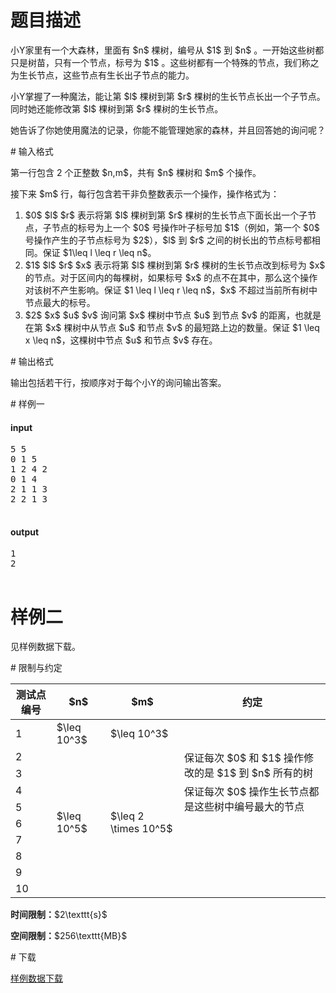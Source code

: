 # 题目描述

<p>小Y家里有一个大森林，里面有 $n$ 棵树，编号从 $1$ 到 $n$ 。一开始这些树都只是树苗，只有一个节点，标号为 $1$ 。这些树都有一个特殊的节点，我们称之为生长节点，这些节点有生长出子节点的能力。 </p>
<p>小Y掌握了一种魔法，能让第 $l$ 棵树到第 $r$ 棵树的生长节点长出一个子节点。同时她还能修改第 $l$ 棵树到第 $r$ 棵树的生长节点。 </p>
<p>她告诉了你她使用魔法的记录，你能不能管理她家的森林，并且回答她的询问呢？ </p>
# 输入格式


<p>第一行包含 2 个正整数 $n,m$，共有 $n$ 棵树和 $m$ 个操作。</p>
<p>接下来 $m$ 行，每行包含若干非负整数表示一个操作，操作格式为： </p>
<ol><li>$0$ $l$ $r$ 表示将第 $l$ 棵树到第 $r$ 棵树的生长节点下面长出一个子节点，子节点的标号为上一个 $0$ 号操作叶子标号加 $1$（例如，第一个 $0$ 号操作产生的子节点标号为 $2$），$l$ 到 $r$ 之间的树长出的节点标号都相同。保证 $1\leq l \leq r \leq n$。 </li>
<li>$1$ $l$ $r$ $x$ 表示将第 $l$ 棵树到第 $r$ 棵树的生长节点改到标号为 $x$ 的节点。对于区间内的每棵树，如果标号 $x$ 的点不在其中，那么这个操作对该树不产生影响。保证 $1 \leq l \leq r \leq n$，$x$ 不超过当前所有树中节点最大的标号。 </li>
<li>$2$ $x$ $u$ $v$ 询问第 $x$ 棵树中节点 $u$ 到节点 $v$ 的距离，也就是在第 $x$ 棵树中从节点 $u$ 和节点 $v$ 的最短路上边的数量。保证 $1 \leq x \leq n$，这棵树中节点 $u$ 和节点 $v$ 存在。</li>
</ol># 输出格式


<p>输出包括若干行，按顺序对于每个小Y的询问输出答案。</p>
# 样例一


<h4>input</h4>
<pre>5 5
0 1 5
1 2 4 2
0 1 4
2 1 1 3
2 2 1 3

</pre>

<h4>output</h4>
<pre>1
2

</pre>

# 样例二


<p>见样例数据下载。</p>
# 限制与约定


<div class="table-responsive">
    <table class="table table-bordered table-text-center table-vertical-middle"><thead><tr><th>测试点编号</th><th>$n$</th><th>$m$</th><th>约定</th></tr></thead><tbody><tr><td>1</td><td>$\leq 10^3$</td><td>$\leq 10^3$</td><td></td></tr><tr><td>2</td><td rowspan="9">$\leq 10^5$</td><td rowspan="9">$\leq 2 \times 10^5$</td><td rowspan="2">保证每次 $0$ 和 $1$ 操作修改的是 $1$ 到 $n$ 所有的树</td></tr><tr><td>3</td></tr><tr><td>4</td><td rowspan="2">保证每次 $0$ 操作生长节点都是这些树中编号最大的节点</td></tr><tr><td>5</td></tr><tr><td>6</td><td rowspan="5"></td></tr><tr><td>7</td></tr><tr><td>8</td></tr><tr><td>9</td></tr><tr><td>10</td></tr></tbody></table></div>

<p><strong>时间限制：</strong>$2\texttt{s}$</p>
<p><strong>空间限制：</strong>$256\texttt{MB}$</p>
# 下载


<p><a href="/download.php?type=problem&amp;id=195">样例数据下载</a></p>
